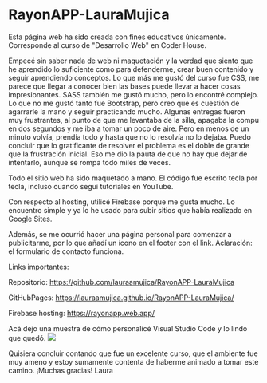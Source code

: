 # RayonAPP-LauraMujica
Esta página web ha sido creada con fines educativos únicamente. Corresponde al curso de "Desarrollo Web" en Coder House. 


Empecé sin saber nada de web ni maquetación y la verdad que siento que he aprendido lo suficiente como para defenderme, crear buen contenido y seguir aprendiendo conceptos. Lo que más me gustó del curso fue CSS, me parece que llegar a conocer bien las bases puede llevar a hacer cosas impresionantes. SASS también me gustó mucho, pero lo encontré complejo. Lo que no me gustó tanto fue Bootstrap, pero creo que es cuestión de agarrarle la mano y seguir practicando mucho. Algunas entregas fueron muy frustrantes, al punto de que me levantaba de la silla, apagaba la compu en dos segundos y me iba a tomar un poco de aire. Pero en menos de un minuto volvía, prendía todo y hasta que no lo resolvía no lo dejaba. Puedo concluir que lo gratificante de resolver el problema es el doble de grande que la frustración inicial. Eso me dio la pauta de que no hay que dejar de intentarlo, aunque se rompa todo miles de veces.

Todo el sitio web ha sido maquetado a mano. El código fue escrito tecla por tecla, incluso cuando seguí tutoriales en YouTube. 

Con respecto al hosting, utilicé Firebase porque me gusta mucho. Lo encuentro simple y ya lo he usado para subir sitios que había realizado en Google Sites. 

Además, se me ocurrió hacer una página personal para comenzar a publicitarme, por lo que añadí un ícono en el footer con el link.
Aclaración: el formulario de contacto funciona.

Links importantes:

Repositorio: https://github.com/lauraamujica/RayonAPP-LauraMujica

GitHubPages: https://lauraamujica.github.io/RayonAPP-LauraMujica/

Firebase hosting: https://rayonapp.web.app/


Acá dejo una muestra de cómo personalicé Visual Studio Code y lo lindo que quedó.
![](https://raw.githubusercontent.com/lauraamujica/RayonAPP-LauraMujica/master/VSC.png)

Quisiera concluir contando que fue un excelente curso, que el ambiente fue muy ameno y estoy sumamente contenta de haberme animado a tomar este camino.
¡Muchas gracias!
Laura


